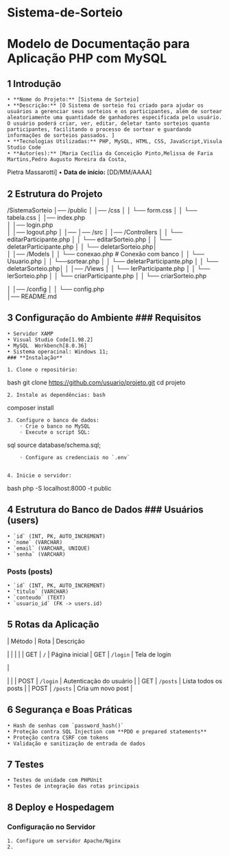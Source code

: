# Sistema-de-Sorteio
# Modelo de Documentação para Aplicação PHP com MySQL


## 1 Introdução
    • **Nome do Projeto:** [Sistema de Sorteio]
    • **Descrição:** [O Sistema de sorteio foi criado para ajudar os usuários a gerenciar seus sorteios e os participantes, além de sortear aleatoriamente uma quantidade de ganhadores especificada pelo usuário. O usuário poderá criar, ver, editar, deletar tanto sorteios quanto participantes, facilitando o processo de sortear e guardando informações de sorteios passados. ]
    • **Tecnologias Utilizadas:** PHP, MySQL, HTML, CSS, JavaScript,Visula Studio Code
    • **Autor(es):** [Maria Cecília da Conceição Pinto,Melissa de Faria Martins,Pedro Augusto Moreira da Costa,
Pietra Massarotti]
    • **Data de início:** [DD/MM/AAAA]


## 2 Estrutura do Projeto
/SistemaSorteio
│── /public
│   │── /css
│   │   └── form.css
│   │   └── tabela.css
│   │── index.php        
│   │── login.php  
│   │── logout.php
│   │── 
│── /src
│   │── /Controllers
│   │   └── editarParticipante.php
│   │   └── editarSorteio.php
│   │   └── deletarParticipante.php
│   │   └── deletarSorteio.php│   
│   │── /Models
│   │   └── conexao.php   # Conexão com banco
│   │   └── Usuario.php
│   │   └──sortear.php
│   │   └── deletarParticipante.php
│   │   └── deletarSorteio.php│ 
│   │── /Views
│   │   └── lerParticipante.php
│   │   └── lerSorteio.php
│   │   └── criarParticipante.php
│   │   └── criarSorteio.php

│   │── /config
│   │   └── config.php            
│── README.md              




## 3 Configuração do Ambiente ### **Requisitos**
    • Servidor XAMP
    • Visual Studio Code[1.98.2]
    • MySQL  Workbench[8.0.36]
    • Sistema operacinal: Windows 11;
    ### **Instalação**
    
    1. Clone o repositório:
bash
git clone https://github.com/usuario/projeto.git cd projeto

    2. Instale as dependências: bash
composer install


    3. Configure o banco de dados:
        ◦ Crie o banco no MySQL
        ◦ Execute o script SQL:
sql
source database/schema.sql;


        ◦ Configure as credenciais no `.env`


    4. Inicie o servidor:
bash
php -S localhost:8000 -t public


## 4 Estrutura do Banco de Dados ### **Usuários (users)**
    • `id` (INT, PK, AUTO_INCREMENT)
    • `nome` (VARCHAR)
    • `email` (VARCHAR, UNIQUE)
    • `senha` (VARCHAR)


### **Posts (posts)**
    • `id` (INT, PK, AUTO_INCREMENT)
    • `titulo` (VARCHAR)
    • `conteudo` (TEXT)
    • `usuario_id` (FK -> users.id)


## 5 Rotas da Aplicação
| Método | Rota	| Descrição




|
|	|	|
| GET | `/`	| Página inicial
| GET | `/login` | Tela de login

|



|
|
| POST | `/login` | Autenticação do usuário |
| GET | `/posts` | Lista todos os posts	|
| POST | `/posts` | Cria um novo post	|


## 6 Segurança e Boas Práticas
    • Hash de senhas com `password_hash()`
    • Proteção contra SQL Injection com **PDO e prepared statements**
    • Proteção contra CSRF com tokens
    • Validação e sanitização de entrada de dados


## 7 Testes
    • Testes de unidade com PHPUnit
    • Testes de integração das rotas principais


## 8 Deploy e Hospedagem
### **Configuração no Servidor**
    1. Configure um servidor Apache/Nginx
    2. 


    
